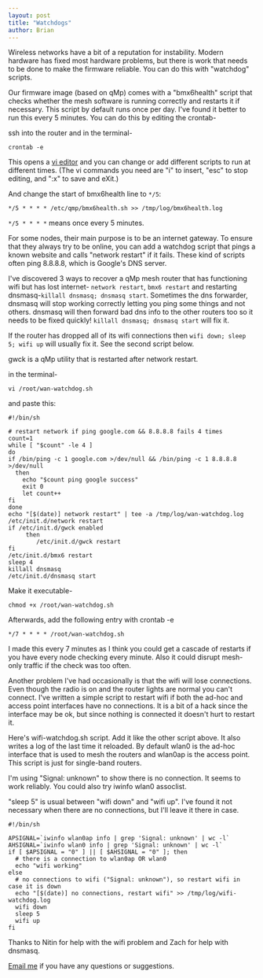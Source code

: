 ```yaml
---
layout: post
title: "Watchdogs"
author: Brian
---
```


Wireless networks have a bit of a reputation for instability. Modern hardware has fixed most hardware problems, but there is work that needs to be done to make the firmware reliable. You can do this with "watchdog" scripts.

Our firmware image (based on qMp) comes with a "bmx6health" script that checks whether the mesh software is running correctly and restarts it if necessary. This script by default runs once per day. I've found it better to run this every 5 minutes. You can do this by editing the crontab-

ssh into the router and in the terminal-

```
crontab -e
```

This opens a [vi editor](http://www.lagmonster.org/docs/vi.html) and you can change or add different scripts to run at different times. (The vi commands you need are "i" to insert, "esc" to stop editing, and ":x" to save and eXit.)

And change the start of bmx6health line to `*/5`:

```
*/5 * * * * /etc/qmp/bmx6health.sh >> /tmp/log/bmx6health.log
```

`*/5 * * * *` means once every 5 minutes.

For some nodes, their main purpose is to be an internet gateway. To ensure that they always try to be online, you can add a watchdog script that pings a known website and calls "network restart" if it fails. These kind of scripts often ping 8.8.8.8, which is Google's DNS server.

I've discovered 3 ways to recover a qMp mesh router that has functioning wifi but has lost internet- ```network restart```, ```bmx6 restart``` and restarting dnsmasq-```killall dnsmasq; dnsmasq start```. Sometimes the dns forwarder, dnsmasq will stop working correctly letting you ping some things and not others. dnsmasq will then forward bad dns info to the other routers too so it needs to be fixed quickly! ```killall dnsmasq; dnsmasq start``` will fix it.

If the router has dropped all of its wifi connections then ```wifi down; sleep 5; wifi up``` will usually fix it. See the second script below.

gwck is a qMp utility that is restarted after network restart.

in the terminal-

```
vi /root/wan-watchdog.sh
```

and paste this:

```
#!/bin/sh

# restart network if ping google.com && 8.8.8.8 fails 4 times
count=1
while [ "$count" -le 4 ]
do
if /bin/ping -c 1 google.com >/dev/null && /bin/ping -c 1 8.8.8.8 >/dev/null
  then
    echo "$count ping google success"
    exit 0
    let count++
fi
done
echo "[$(date)] network restart" | tee -a /tmp/log/wan-watchdog.log
/etc/init.d/network restart
if /etc/init.d/gwck enabled
     then
        /etc/init.d/gwck restart
fi
/etc/init.d/bmx6 restart
sleep 4
killall dnsmasq
/etc/init.d/dnsmasq start
```

Make it executable- 

```
chmod +x /root/wan-watchdog.sh
```

Afterwards, add the following entry with crontab -e

```
*/7 * * * * /root/wan-watchdog.sh
```

I made this every 7 minutes as I think you could get a cascade of restarts if you have every node checking every minute. Also it could disrupt mesh-only traffic if the check was too often.

Another problem I've had occasionally is that the wifi will lose connections. Even though the radio is on and the router lights are normal you can't connect. I've written a simple script to restart wifi if both the ad-hoc and access point interfaces have no connections. It is a bit of a hack since the interface may be ok, but since nothing is connected it doesn't hurt to restart it.

Here's wifi-watchdog.sh script. Add it like the other script above. It also writes a log of the last time it reloaded. By default wlan0 is the ad-hoc interface that is used to mesh the routers and wlan0ap is the access point. This script is just for single-band routers. 

I'm using "Signal: unknown" to show there is no connection. It seems to work reliably. You could also try iwinfo wlan0 assoclist.

"sleep 5" is usual between "wifi down" and "wifi up". I've found it not necessary when there are no connections, but I'll leave it there in case.

```
#!/bin/sh

APSIGNAL=`iwinfo wlan0ap info | grep 'Signal: unknown' | wc -l`
AHSIGNAL=`iwinfo wlan0 info | grep 'Signal: unknown' | wc -l`
if [ $APSIGNAL = "0" ] || [ $AHSIGNAL = "0" ]; then
  # there is a connection to wlan0ap OR wlan0
  echo "wifi working"
else
  # no connections to wifi ("Signal: unknown"), so restart wifi in case it is down
  echo "[$(date)] no connections, restart wifi" >> /tmp/log/wifi-watchdog.log
  wifi down
  sleep 5
  wifi up
fi
```
Thanks to Nitin for help with the wifi problem and Zach for help with dnsmasq.

[Email me](mailto:brian@nycmesh.net) if you have any questions or suggestions.



